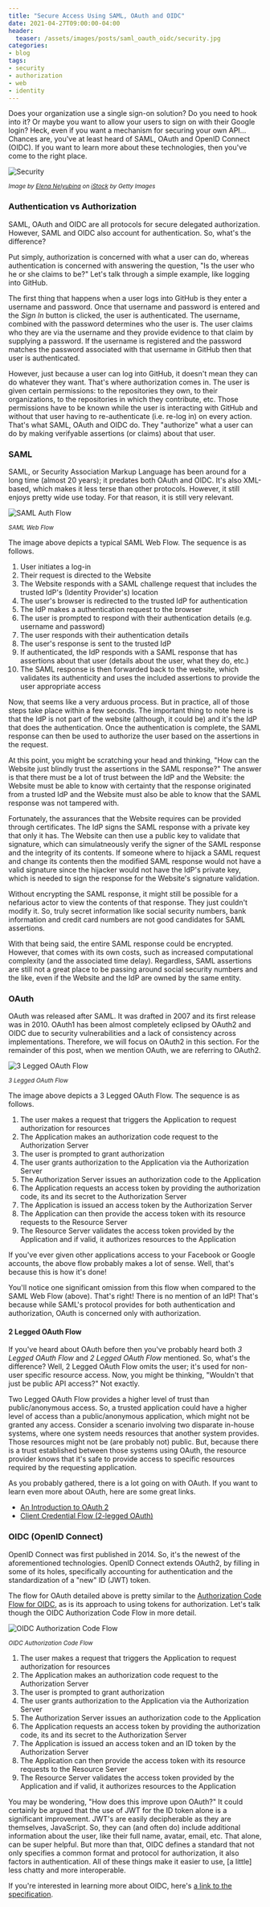 ```yaml
---
title: "Secure Access Using SAML, OAuth and OIDC"
date: 2021-04-27T09:00:00-04:00
header:
  teaser: /assets/images/posts/saml_oauth_oidc/security.jpg
categories:
- blog 
tags:
- security
- authorization
- web
- identity
---
```


Does your organization use a single sign-on solution? Do you need to hook into it? Or maybe
you want to allow your users to sign on with their Google login? Heck, even if you want a 
mechanism for securing your own API... Chances are, you've at least
heard of SAML, OAuth and OpenID Connect (OIDC). If you want to learn more about these 
technologies, then you've come to the right place.

![Security](/assets/images/posts/saml_oauth_oidc/security.jpg)

_<small>Image by [Elena Nelyubina](https://www.istockphoto.com/portfolio/ElenaNelyubina?mediatype=illustration) on [iStock](https://www.istockphoto.com) by Getty Images</small>_

### Authentication vs Authorization ###

SAML, OAuth and OIDC are all protocols for secure delegated authorization. However, SAML and OIDC also account for 
authentication. So, what's the difference?

Put simply, authorization is concerned with what a user can do, whereas authentication is concerned with answering the 
question, "Is the user who he or she claims to be?" Let's talk through a simple example, like logging into GitHub.

The first thing that happens when a user logs into GitHub is they enter a username and password.
Once that username and password is entered and the _Sign In_ button is clicked, the user is authenticated.
The username, combined with the password determines who the user is. The user claims who they are via
the username and they provide evidence to that claim by supplying a password. If the username is registered and 
the password matches the password associated with that username in GitHub then that user is
authenticated.

However, just because a user can log into GitHub, it doesn't mean they can do whatever they want. That's where authorization
comes in. The user is given certain permissions: to the repositories they own, to their organizations, to the repositories
in which they contribute, etc. Those permissions have to be known while the user is interacting with GitHub and without
that user having to re-authenticate (i.e. re-log in) on every action. That's what SAML, OAuth and OIDC do. They "authorize"
what a user can do by making verifyable assertions (or claims) about that user.

### SAML ###

SAML, or Security Association Markup Language has been around for a long time (almost 20 years); it predates both OAuth and OIDC. It's also
XML-based, which makes it less terse than other protocols. However, it still enjoys pretty wide use today. For that reason, it
is still very relevant.

![SAML Auth Flow](/assets/images/posts/saml_oauth_oidc/saml.jpg)

_<small>SAML Web Flow</small>_

The image above depicts a typical SAML Web Flow. The sequence is as follows.
1. User initiates a log-in
2. Their request is directed to the Website
3. The Website responds with a SAML challenge request that includes the trusted IdP's (Identity Provider's) location
4. The user's browser is redirected to the trusted IdP for authentication
5. The IdP makes a authentication request to the browser
6. The user is prompted to respond with their authentication details (e.g. username and password)
7. The user responds with their authentication details 
8. The user's response is sent to the trusted IdP
9. If authenticated, the IdP responds with a SAML response that has assertions about that user (details about the user, what they do, etc.) 
10. The SAML response is then forwarded back to the website, which validates its authenticity and uses the included assertions to provide the user appropriate access

Now, that seems like a very arduous process. But in practice, all of those steps take place within a few seconds. The important 
thing to note here is that the IdP is not part of the website (although, it could be) and it's the IdP that does the authentication.
Once the authentication is complete, the SAML response can then be used to authorize the user based on the assertions in the request.

At this point, you might be scratching your head and thinking, "How can the Website just blindly trust the assertions in the SAML response?"
The answer is that there must be a lot of trust between the IdP and the Website: the Website must be able to know with certainty that the 
response originated from a trusted IdP and the Website must also be able to know that the SAML response was not tampered with.

Fortunately, the assurances that the Website requires can be provided through certificates. The IdP signs the SAML response with
a private key that only it has. The Website can then use a public key to validate that signature, which can simulatneously verify
the signer of the SAML response and the integrity of its contents. If someone where to hijack a SAML request and change its contents
then the modified SAML response would not have a valid signature since the hijacker would not have the IdP's private key, which is needed to 
sign the response for the Website's signature validation.

Without encrypting the SAML response, it might still be possible for a nefarious actor to view the contents of that response.
They just couldn't modify it. So, truly secret information like social security numbers, bank information and credit card numbers
are not good candidates for SAML assertions. 

With that being said, the entire SAML response could be encrypted. However, that comes
with its own costs, such as increased computational complexity (and the associated time delay). Regardless, SAML assertions are still
not a great place to be passing around social security numbers and the like, even if the Website and the IdP are owned by
the same entity.

### OAuth ###

OAuth was released after SAML. It was drafted in 2007 and its first release was in 2010. OAuth1 has been almost completely
eclipsed by OAuth2 and OIDC due to security vulnerabilities and a lack of consistency across implementations. Therefore, we
will focus on OAuth2 in this section. For the remainder of this post, when we mention OAuth, we are referring to OAuth2.

![3 Legged OAuth Flow](/assets/images/posts/saml_oauth_oidc/oAuth.jpg)

_<small>3 Legged OAuth Flow</small>_

The image above depicts a 3 Legged OAuth Flow. The sequence is as follows.
1. The user makes a request that triggers the Application to request authorization for resources
2. The Application makes an authorization code request to the Authorization Server
3. The user is prompted to grant authorization
4. The user grants authorization to the Application via the Authorization Server
5. The Authorization Server issues an authorization code to the Application
6. The Application requests an access token by providing the authorization code, its and its secret to the Authorization Server
7. The Application is issued an access token by the Authorization Server
8. The Application can then provide the access token with its resource requests to the Resource Server
9. The Resource Server validates the access token provided by the Application and if valid, it authorizes resources to the Application

If you've ever given other applications access to your Facebook or Google accounts, the above
flow probably makes a lot of sense. Well, that's because this is how it's done!

You'll notice one significant omission from this flow when compared to the SAML Web Flow (above).
That's right! There is no mention of an IdP! That's because while SAML's protocol provides for
both authentication and authorization, OAuth is concerned only with authorization.

#### 2 Legged OAuth Flow ####

If you've heard about OAuth before then you've probably heard both _3 Legged OAuth Flow_ and _2 Legged OAuth Flow_ mentioned.
So, what's the difference? Well, 2 Legged OAuth Flow omits the user; it's used for non-user specific
resource access. Now, you might be thinking, "Wouldn't that just be public API access?" Not exactly. 

Two Legged OAuth Flow provides a higher level of trust than public/anonymous access. So, a trusted application could have a higher
level of access than a public/anonymous application, which might not be granted any access. 
Consider a scenario involving two disparate in-house systems, where one system needs resources that another system provides.
Those resources might not be (are probably not) public. But, because there is a trust established between those systems using
OAuth, the resource provider knows that it's safe to provide access to specific resources required by the requesting application.

As you probably gathered, there is a lot going on with OAuth.
If you want to learn even more about OAuth, here are some great links.

* [An Introduction to OAuth 2](https://www.digitalocean.com/community/tutorials/an-introduction-to-oauth-2)
* [Client Credential Flow (2-legged OAuth)](https://docs.microsoft.com/en-us/linkedin/shared/authentication/client-credentials-flow)

### OIDC (OpenID Connect) ###

OpenID Connect was first published in 2014. So, it's the newest of the aforementioned technologies. OpenID Connect 
extends OAuth2, by filling in some of its holes, specifically accounting for authentication and the standardization of a
"new" ID (JWT) token.  

The flow for OAuth detailed above is pretty similar to the [Authorization Code Flow for OIDC](https://openid.net/specs/openid-connect-core-1_0.html#CodeFlowAuth),
as is its approach to using tokens for authorization. Let's talk though the OIDC Authorization Code Flow in more detail.

![OIDC Authorization Code Flow](/assets/images/posts/saml_oauth_oidc/oidc.jpg)

_<small>OIDC Authorization Code Flow</small>_

1. The user makes a request that triggers the Application to request authorization for resources
2. The Application makes an authorization code request to the Authorization Server
3. The user is prompted to grant authorization
4. The user grants authorization to the Application via the Authorization Server
5. The Authorization Server issues an authorization code to the Application
6. The Application requests an access token by providing the authorization code, its and its secret to the Authorization Server
7. The Application is issued an access token and an ID token by the Authorization Server
8. The Application can then provide the access token with its resource requests to the Resource Server
9. The Resource Server validates the access token provided by the Application and if valid, it authorizes resources to the Application

You may be wondering, "How does this improve upon OAuth?" It could certainly be argued that the use of JWT for the ID token alone is a significant improvement. 
JWT's are easily decipherable as they are themselves, JavaScript. So, they can (and often do) include additional information about the user, like their full name, avatar, email, etc. 
That alone, can be super helpful. But more than that, OIDC defines a standard that not only specifies
a common format and protocol for authorization, it also factors in authentication. All of these things make it 
easier to use, [a little] less chatty and more interoperable.

If you're interested in learning more about OIDC, here's [a link to the specification](https://openid.net/specs/openid-connect-core-1_0.html).
